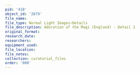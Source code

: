 ```yaml
---
pid: '418'
object_id: '2879'
file_name:
file_type: Normal Light Images›Details
file_description: Adoration of the Magi (England) - Detail 1
original_format:
research_date:
researchers:
equipment_used:
file_location:
file_notes:
collection: curatorial_files
order: '000'
---
```

